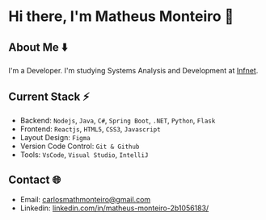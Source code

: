 # Hi there, I'm Matheus Monteiro 👋

## About Me ⬇️
I'm a Developer. I'm studying Systems Analysis and Development at [Infnet](https://www.infnet.edu.br/infnet/instituto/).

## Current Stack ⚡️
- Backend: `Nodejs`, `Java`, `C#`, `Spring Boot`, `.NET`, `Python`, `Flask`
- Frontend: `Reactjs`, `HTML5`, `CSS3`, `Javascript`
- Layout Design: `Figma`
- Version Code Control: `Git & Github`
- Tools: `VsCode`, `Visual Studio`, `IntelliJ`

## Contact 🌐
- Email: carlosmathmonteiro@gmail.com
- Linkedin: [linkedin.com/in/matheus-monteiro-2b1056183/](https://www.linkedin.com/in/matheus-monteiro-2b1056183/)
